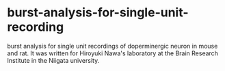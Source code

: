 # burst-analysis-for-single-unit-recording
burst analysis for single unit recordings of doperminergic neuron in mouse and rat.
It was written for Hiroyuki Nawa's laboratory at the Brain Research Institute in the Niigata university.
